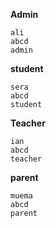 

**Admin**

    ali
    abcd
    admin

**student**

    sera
    abcd
    student
    
**Teacher**

    ian
    abcd
    teacher 
    
**parent**

    muema
    abcd
    parent



